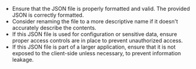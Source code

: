 - Ensure that the JSON file is properly formatted and valid. The provided JSON is correctly formatted.
- Consider renaming the file to a more descriptive name if it doesn't accurately describe the contents.
- If this JSON file is used for configuration or sensitive data, ensure proper access controls are in place to prevent unauthorized access.
- If this JSON file is part of a larger application, ensure that it is not exposed to the client-side unless necessary, to prevent information leakage.